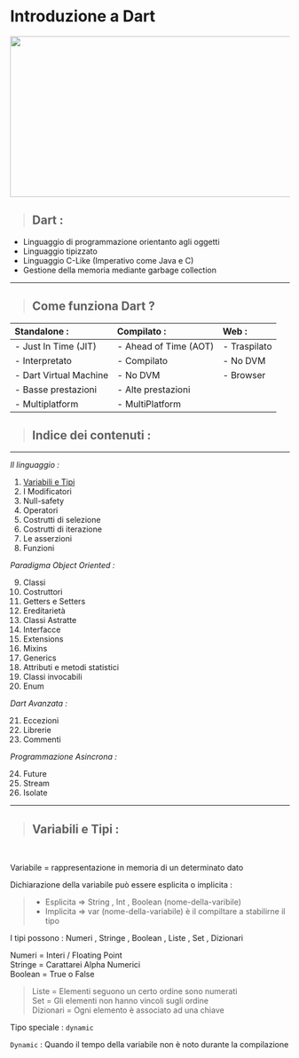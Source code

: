 # Introduzione a Dart 

<center>
<img src="https://swansoftwaresolutions.com/wp-content/uploads/2020/02/08.20.20-What-is-Dart-and-how-is-it-used-1024x576.jpg" width="600" height="290">

</center>

> ##  Dart :

- Linguaggio di programmazione orientanto agli oggetti
- Linguaggio tipizzato
- Linguaggio C-Like (Imperativo come Java e C)
- Gestione della memoria mediante garbage collection

---
> ## Come funziona Dart ?

<center> 

|Standalone :             |       Compilato :                 |     Web :         |
|    :---                 |             :---                  |     :--           |
|- Just In Time (JIT)     |       - Ahead of Time (AOT)       |     - Traspilato  |
|- Interpretato           |       - Compilato                 |     - No DVM      |
|- Dart Virtual Machine   |       - No DVM                    |     - Browser     |
|- Basse prestazioni      |       - Alte prestazioni          |                   |
|- Multiplatform          |       - MultiPlatform             |                   |

</center>


> ## Indice dei contenuti :

---
*Il linguaggio :*

1. [Variabili e Tipi](#variabili-e-tipi)
2. I Modificatori
3. Null-safety
4. Operatori
5. Costrutti di selezione
6. Costrutti di iterazione
7. Le asserzioni
8. Funzioni

*Paradigma Object Oriented :*

9. Classi
10. Costruttori
11. Getters e Setters
12. Ereditarietà
13. Classi Astratte
14. Interfacce
15. Extensions
16. Mixins
17. Generics
18. Attributi e metodi statistici
19. Classi invocabili
20. Enum

*Dart Avanzata :*

21. Eccezioni
22. Librerie
23. Commenti

*Programmazione Asincrona :*

24. Future
25. Stream
26. Isolate
---
> ## Variabili e Tipi :
<br>

Variabile = rappresentazione in memoria di un determinato dato

 Dichiarazione della variabile può essere esplicita o implicita : <br>
>- Esplicita => String , Int , Boolean (nome-della-varibile) <br>
>- Implicita => var (nome-della-variabile) è il compiltare a stabilirne il tipo

I tipi possono : Numeri , Stringe , Boolean , Liste , Set , Dizionari 

Numeri  = Interi / Floating Point <br>
Stringe = Carattarei Alpha Numerici <br>
Boolean = True o False

>Liste = Elementi seguono un certo ordine sono numerati <br>
>Set   = Gli elementi non hanno vincoli sugli ordine <br>
>Dizionari = Ogni elemento è associato ad una chiave <br>

Tipo speciale : `dynamic`

`Dynamic` : Quando il tempo della variabile non è noto durante la compilazione





